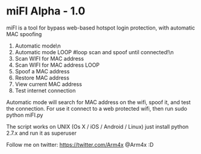 miFI Alpha - 1.0 
====

miFI is a tool for bypass web-based hotspot login protection, with automatic MAC spoofing

1) Automatic mode\n
2) Automatic mode LOOP #loop scan and spoof until connected!\n
3) Scan WIFI for MAC address
4) Scan WIFI for MAC address LOOP
5) Spoof a MAC address
6) Restore MAC address
7) View current MAC address
8) Test internet connection

Automatic mode will search for MAC address on the wifi, spoof it, and test the connection.
For use it connect to a web protected wifi, then run sudo python miFI.py

The script works on UNIX (Os X / iOS / Android / Linux) just install python 2.7.x and run it as superuser 

Follow me on twitter: https://twitter.com/Arm4x @Arm4x :D
